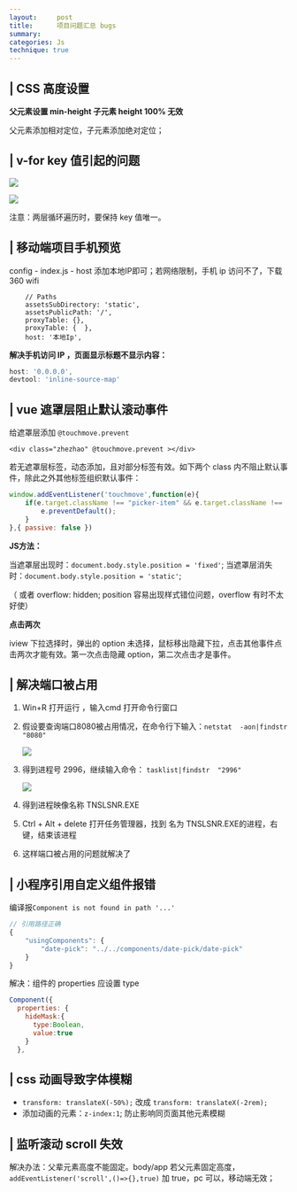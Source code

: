 ```yaml
---
layout:     post
title:      项目问题汇总 bugs
summary: 
categories: Js
technique: true
---
```



## | CSS 高度设置

**父元素设置 min-height 子元素 height 100% 无效**

父元素添加相对定位，子元素添加绝对定位；

## | v-for key 值引起的问题

![](https://raw.githubusercontent.com/Selenamona/Selenamona.github.io/master/assets/images/bug1.jpg)

![](https://raw.githubusercontent.com/Selenamona/Selenamona.github.io/master/assets/images/bug2.jpg)

注意：两层循环遍历时，要保持 key 值唯一。


## | 移动端项目手机预览

config - index.js - host 添加本地IP即可；若网络限制，手机 ip 访问不了，下载 360 wifi 

```Js
    // Paths
    assetsSubDirectory: 'static',
    assetsPublicPath: '/',
    proxyTable: {},
    proxyTable: {  },
    host: '本地Ip', 
```

**解决手机访问 IP ，页面显示标题不显示内容：**

```javascript
host: '0.0.0.0',
devtool: 'inline-source-map'
```

## | vue 遮罩层阻止默认滚动事件


给遮罩层添加 `@touchmove.prevent`

`<div class="zhezhao" @touchmove.prevent ></div>`

若无遮罩层标签，动态添加，且对部分标签有效。如下两个 class 内不阻止默认事件，除此之外其他标签组织默认事件：

```javascript
window.addEventListener('touchmove',function(e){
    if(e.target.className !== "picker-item" && e.target.className !== 'picker-item picker-selected'){
        e.preventDefault(); 
    }
},{ passive: false })
```

**JS方法：**

当遮罩层出现时：`document.body.style.position = 'fixed'`;
当遮罩层消失时：`document.body.style.position = 'static'`;

（ 或者 overflow: hidden; position 容易出现样式错位问题，overflow 有时不太好使）

**点击两次**

iview 下拉选择时，弹出的 option 未选择，鼠标移出隐藏下拉，点击其他事件点击两次才能有效。第一次点击隐藏 option，第二次点击才是事件。


## | 解决端口被占用

1. Win+R  打开运行 ，输入cmd 打开命令行窗口   

2. 假设要查询端口8080被占用情况，在命令行下输入：`netstat  -aon|findstr  "8080" ` 

    ![](https://raw.githubusercontent.com/Selenamona/Selenamona.github.io/master/assets/images/easytip-port1.jpg)

3. 得到进程号 2996，继续输入命令： `tasklist|findstr  "2996"`   

    ![](https://raw.githubusercontent.com/Selenamona/Selenamona.github.io/master/assets/images/easytip-port2.jpg)

4. 得到进程映像名称  TNSLSNR.EXE   

5. Ctrl + Alt + delete 打开任务管理器，找到 名为 TNSLSNR.EXE的进程，右键，结束该进程

6. 这样端口被占用的问题就解决了

## | 小程序引用自定义组件报错

编译报`Component is not found in path '...'`   

```javascript
// 引用路径正确
{
    "usingComponents": {
        "date-pick": "../../components/date-pick/date-pick"
    }
}
```

解决：组件的 properties 应设置 type

```javascript
Component({ 
  properties: {
    hideMask:{
      type:Boolean,
      value:true
    }
  },
``` 


## | css 动画导致字体模糊

- `transform: translateX(-50%);` 改成 `transform: translateX(-2rem);`
- 添加动画的元素：`z-index:1`; 防止影响同页面其他元素模糊

## | 监听滚动 scroll 失效

解决办法：父辈元素高度不能固定。body/app
若父元素固定高度，`addEventListener('scroll',()=>{},true)` 加 true，pc 可以，移动端无效；

